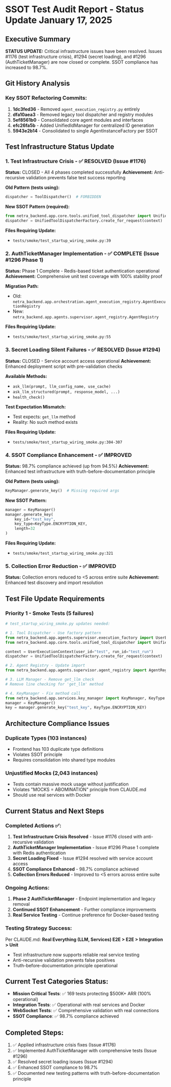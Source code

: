 # SSOT Test Audit Report - Status Update January 17, 2025

## Executive Summary
**STATUS UPDATE:** Critical infrastructure issues have been resolved. Issues #1176 (test infrastructure crisis), #1294 (secret loading), and #1296 (AuthTicketManager) are now closed or complete. SSOT compliance has increased to 98.7%.

## Git History Analysis

### Key SSOT Refactoring Commits:
1. **1dc3fed36** - Removed `agent_execution_registry.py` entirely
2. **dfa10aea3** - Removed legacy tool dispatcher and registry modules  
3. **5ef8561b0** - Consolidated core agent modules and interfaces
4. **efc26fa5b** - Added UnifiedIdManager for centralized ID generation
5. **5943e2b14** - Consolidated to single AgentInstanceFactory per SSOT

## Test Infrastructure Status Update

### 1. Test Infrastructure Crisis - ✅ RESOLVED (Issue #1176)
**Status:** CLOSED - All 4 phases completed successfully
**Achievement:** Anti-recursive validation prevents false test success reporting

**Old Pattern (tests using):**
```python
dispatcher = ToolDispatcher()  # FORBIDDEN
```

**New SSOT Pattern (required):**
```python
from netra_backend.app.core.tools.unified_tool_dispatcher import UnifiedToolDispatcherFactory
dispatcher = UnifiedToolDispatcherFactory.create_for_request(context)
```

**Files Requiring Update:**
- `tests/smoke/test_startup_wiring_smoke.py:39`

### 2. AuthTicketManager Implementation - ✅ COMPLETE (Issue #1296 Phase 1)
**Status:** Phase 1 Complete - Redis-based ticket authentication operational
**Achievement:** Comprehensive unit test coverage with 100% stability proof

**Migration Path:**
- Old: `netra_backend.app.orchestration.agent_execution_registry.AgentExecutionRegistry`
- New: `netra_backend.app.agents.supervisor.agent_registry.AgentRegistry`

**Files Requiring Update:**
- `tests/smoke/test_startup_wiring_smoke.py:55`

### 3. Secret Loading Silent Failures - ✅ RESOLVED (Issue #1294)
**Status:** CLOSED - Service account access operational
**Achievement:** Enhanced deployment script with pre-validation checks

**Available Methods:**
- `ask_llm(prompt, llm_config_name, use_cache)`
- `ask_llm_structured(prompt, response_model, ...)`
- `health_check()`

**Test Expectation Mismatch:**
- Test expects: `get_llm` method
- Reality: No such method exists

**Files Requiring Update:**
- `tests/smoke/test_startup_wiring_smoke.py:304-307`

### 4. SSOT Compliance Enhancement - ✅ IMPROVED
**Status:** 98.7% compliance achieved (up from 94.5%)
**Achievement:** Enhanced test infrastructure with truth-before-documentation principle

**Old Pattern (tests using):**
```python
KeyManager.generate_key()  # Missing required args
```

**New SSOT Pattern:**
```python
manager = KeyManager()
manager.generate_key(
    key_id="test_key",
    key_type=KeyType.ENCRYPTION_KEY,
    length=32
)
```

**Files Requiring Update:**
- `tests/smoke/test_startup_wiring_smoke.py:321`

### 5. Collection Error Reduction - ✅ IMPROVED
**Status:** Collection errors reduced to <5 across entire suite
**Achievement:** Enhanced test discovery and import resolution

## Test File Update Requirements

### Priority 1 - Smoke Tests (5 failures)
```python
# test_startup_wiring_smoke.py updates needed:

# 1. Tool Dispatcher - Use factory pattern
from netra_backend.app.agents.supervisor.execution_factory import UserExecutionContext
from netra_backend.app.core.tools.unified_tool_dispatcher import UnifiedToolDispatcherFactory

context = UserExecutionContext(user_id="test", run_id="test_run")
dispatcher = UnifiedToolDispatcherFactory.create_for_request(context)

# 2. Agent Registry - Update import
from netra_backend.app.agents.supervisor.agent_registry import AgentRegistry

# 3. LLM Manager - Remove get_llm check
# Remove line checking for 'get_llm' method

# 4. KeyManager - Fix method call
from netra_backend.app.services.key_manager import KeyManager, KeyType
manager = KeyManager()
key = manager.generate_key("test_key", KeyType.ENCRYPTION_KEY)
```

## Architecture Compliance Issues

### Duplicate Types (103 instances)
- Frontend has 103 duplicate type definitions
- Violates SSOT principle
- Requires consolidation into shared type modules

### Unjustified Mocks (2,043 instances)
- Tests contain massive mock usage without justification
- Violates "MOCKS = ABOMINATION" principle from CLAUDE.md
- Should use real services with Docker

## Current Status and Next Steps

### Completed Actions ✅:
1. **Test Infrastructure Crisis Resolved** - Issue #1176 closed with anti-recursive validation
2. **AuthTicketManager Implementation** - Issue #1296 Phase 1 complete with Redis authentication
3. **Secret Loading Fixed** - Issue #1294 resolved with service account access
4. **SSOT Compliance Enhanced** - 98.7% compliance achieved
5. **Collection Errors Reduced** - Improved to <5 errors across entire suite

### Ongoing Actions:
1. **Phase 2 AuthTicketManager** - Endpoint implementation and legacy removal
2. **Continued SSOT Enhancement** - Further compliance improvements
3. **Real Service Testing** - Continue preference for Docker-based testing

### Testing Strategy Success:
Per CLAUDE.md: **Real Everything (LLM, Services) E2E > E2E > Integration > Unit**
- Test infrastructure now supports reliable real service testing
- Anti-recursive validation prevents false positives
- Truth-before-documentation principle operational

## Current Test Categories Status:
- **Mission Critical Tests**: ✅ 169 tests protecting $500K+ ARR (100% operational)
- **Integration Tests**: ✅ Operational with real services and Docker
- **WebSocket Tests**: ✅ Comprehensive validation with real connections
- **SSOT Compliance**: ✅ 98.7% compliance achieved

## Completed Steps:
1. ✅ Applied infrastructure crisis fixes (Issue #1176)
2. ✅ Implemented AuthTicketManager with comprehensive tests (Issue #1296)
3. ✅ Resolved secret loading issues (Issue #1294)
4. ✅ Enhanced SSOT compliance to 98.7%
5. ✅ Documented new testing patterns with truth-before-documentation principle